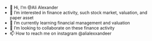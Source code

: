 - 👋 Hi, I’m @Ali Alexander
- 👀 I’m interested in finance activity, such stock market, valuation, and paper asset
- 🌱 I’m currently learning financial management and valuation
- 💞️ I’m looking to collaborate on these finance activity
- 📫 How to reach me on instagram @alialexxandeer

<!---
alialexxander/alialexxander is a ✨ special ✨ repository because its `README.md` (this file) appears on your GitHub profile.
You can click the Preview link to take a look at your changes.
--->
